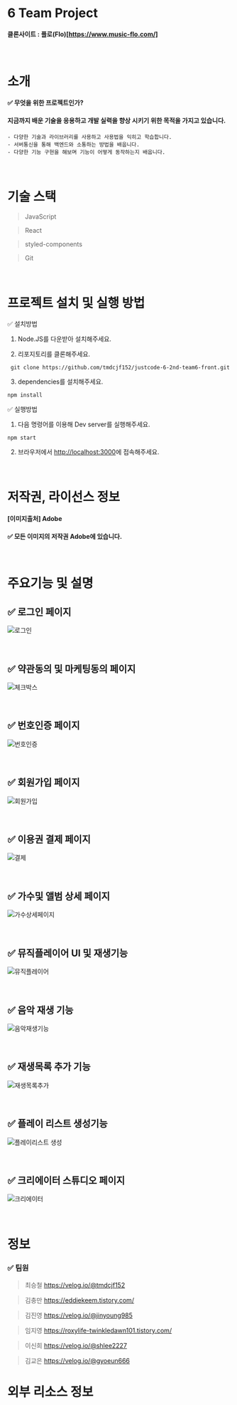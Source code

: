 # 6 Team Project

#### 클론사이트 : 플로(Flo)[https://www.music-flo.com/]

<br/>

# 소개

#### ✅ 무엇을 위한 프로젝트인가?

#### 지금까지 배운 기술을 응용하고 개발 실력을 향상 시키기 위한 목적을 가지고 있습니다.
    - 다양한 기술과 라이브러리를 사용하고 사용법을 익히고 학습합니다.
    - 서버통신을 통해 백엔드와 소통하는 방법을 배웁니다.
    - 다양한 기능 구현을 해보며 기능이 어떻게 동작하는지 배웁니다.

<br/>

# 기술 스택

> JavaScript

> React

> styled-components

> Git

<br/>

# 프로젝트 설치 및 실행 방법

✅ 설치방법

1. Node.JS를 다운받아 설치해주세요. 

2. 리포지토리를 클론해주세요.

```
 git clone https://github.com/tmdcjf152/justcode-6-2nd-team6-front.git
```

3. dependencies를 설치해주세요.

```
npm install
```

✅ 실행방법

1. 다음 명령어를 이용해 Dev server를 실행해주세요.

```
npm start
```

2. 브라우저에서 <http://localhost:3000>에 접속해주세요.

<br/>

# 저작권, 라이선스 정보

#### [이미지출처] Adobe

#### ✅ 모든 이미지의 저작권 Adobe에 있습니다.

<br/>

# 주요기능 및 설명

## ✅ 로그인 페이지
![로그인](https://user-images.githubusercontent.com/87900492/199234877-9b358fe6-4842-44a7-86b9-8b38b1d80e2d.gif)

<br/>

## ✅ 약관동의 및 마케팅동의 페이지
![체크박스](https://user-images.githubusercontent.com/87900492/199234891-71236675-4f2e-42d2-8846-3608ba8137a6.gif)

<br/>

## ✅ 번호인증 페이지
![번호인증](https://user-images.githubusercontent.com/87900492/199234884-70627456-6e17-4089-abf8-5e301758fea7.gif)

<br/>

## ✅ 회원가입 페이지
![회원가입](https://user-images.githubusercontent.com/87900492/199235368-b57e7983-33d0-4850-b7fb-2a6c9530950e.gif)


<br/>

## ✅ 이용권 결제 페이지
![결제](https://user-images.githubusercontent.com/87900492/199234872-62a2bfef-202b-457a-9854-30d8234e5445.gif)

<br/>

## ✅ 가수및 앨범 상세 페이지
![가수상세페이지](https://user-images.githubusercontent.com/87900492/199234869-f7334d35-2e2b-4fd1-9be3-7ad5363bca1b.gif)

<br/>

## ✅ 뮤직플레이어 UI 및 재생기능
![뮤직플레이어](https://user-images.githubusercontent.com/87900492/199234880-f460b7de-73b5-4d00-b531-9e26cdac737c.gif)

<br/>

## ✅ 음악 재생 기능
![음악재생기능](https://user-images.githubusercontent.com/87900492/199234886-f397a9ec-3b40-4571-95f3-7cadccdeec10.gif)

<br/>

## ✅ 재생목록 추가 기능
![재생목록추가](https://user-images.githubusercontent.com/87900492/199234889-b4770d2d-3707-443f-a92b-747187cd4ab2.gif)

<br/>

## ✅ 플레이 리스트 생성기능
![플레이리스트 생성](https://user-images.githubusercontent.com/87900492/199235837-4cd3e308-a268-44e3-8571-5eb532c3d7d9.gif)

<br/>

## ✅ 크리에이터 스튜디오 페이지
![크리에이터](https://user-images.githubusercontent.com/87900492/199236075-d6e15945-3387-40b9-998a-37484a4143c2.gif)

<br/>




# 정보

### ✅ 팀원

> 최승철 https://velog.io/@tmdcjf152

> 김충만 https://eddiekeem.tistory.com/
 
> 김진영 https://velog.io/@jinyoung985
 
> 임지영 https://roxylife-twinkledawn101.tistory.com/

> 이신희 https://velog.io/@shlee2227

> 김교은 https://velog.io/@gyoeun666

# 외부 리소스 정보


